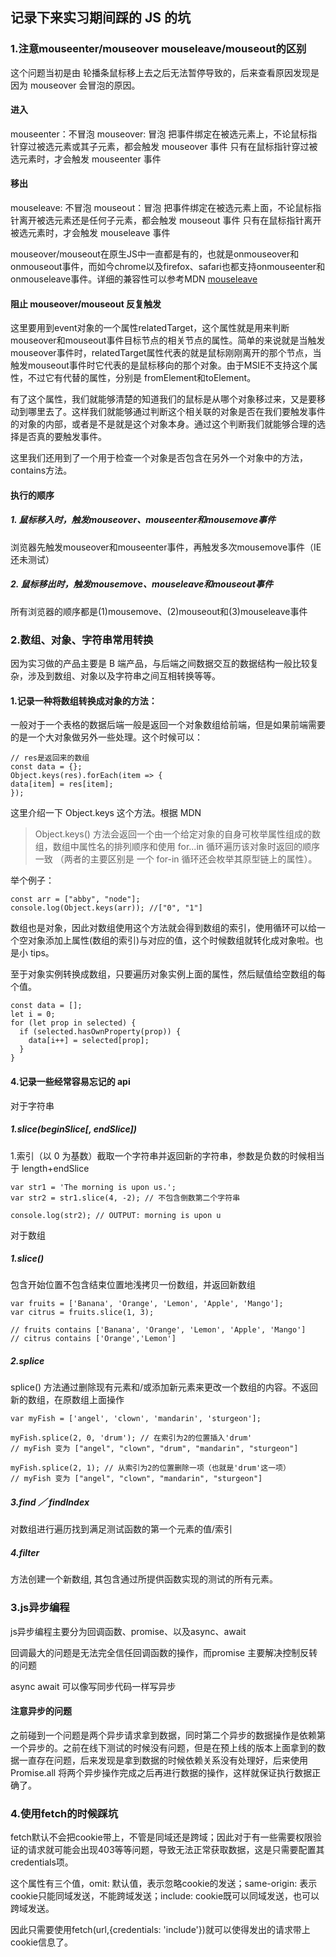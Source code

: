 ## 记录下来实习期间踩的 JS 的坑
### 1.注意mouseenter/mouseover mouseleave/mouseout的区别
这个问题当初是由 轮播条鼠标移上去之后无法暂停导致的，后来查看原因发现是因为 mouseover 会冒泡的原因。

#### 进入
mouseenter：不冒泡
mouseover: 冒泡
把事件绑定在被选元素上，不论鼠标指针穿过被选元素或其子元素，都会触发 mouseover 事件
只有在鼠标指针穿过被选元素时，才会触发 mouseenter 事件

#### 移出
mouseleave: 不冒泡
mouseout：冒泡
把事件绑定在被选元素上面，不论鼠标指针离开被选元素还是任何子元素，都会触发 mouseout 事件
只有在鼠标指针离开被选元素时，才会触发 mouseleave 事件

mouseover/mouseout在原生JS中一直都是有的，也就是onmouseover和onmouseout事件，而如今chrome以及firefox、safari也都支持onmouseenter和onmouseleave事件。详细的兼容性可以参考MDN [mouseleave](https://developer.mozilla.org/en-US/docs/Web/Events/mouseleave)

#### 阻止 mouseover/mouseout 反复触发
这里要用到event对象的一个属性relatedTarget，这个属性就是用来判断 mouseover和mouseout事件目标节点的相关节点的属性。简单的来说就是当触发mouseover事件时，relatedTarget属性代表的就是鼠标刚刚离开的那个节点，当触发mouseout事件时它代表的是鼠标移向的那个对象。由于MSIE不支持这个属性，不过它有代替的属性，分别是 fromElement和toElement。

有了这个属性，我们就能够清楚的知道我们的鼠标是从哪个对象移过来，又是要移动到哪里去了。这样我们就能够通过判断这个相关联的对象是否在我们要触发事件的对象的内部，或者是不是就是这个对象本身。通过这个判断我们就能够合理的选择是否真的要触发事件。

这里我们还用到了一个用于检查一个对象是否包含在另外一个对象中的方法，contains方法。

#### 执行的顺序
##### 1. 鼠标移入时，触发mouseover、mouseenter和mousemove事件
浏览器先触发mouseover和mouseenter事件，再触发多次mousemove事件（IE还未测试）

##### 2. 鼠标移出时，触发mousemove、mouseleave和mouseout事件
所有浏览器的顺序都是(1)mousemove、(2)mouseout和(3)mouseleave事件

### 2.数组、对象、字符串常用转换

因为实习做的产品主要是 B 端产品，与后端之间数据交互的数据结构一般比较复杂，涉及到数组、对象以及字符串之间互相转换等等。

#### 1.记录一种将数组转换成对象的方法：

一般对于一个表格的数据后端一般是返回一个对象数组给前端，但是如果前端需要的是一个大对象做另外一些处理。这个时候可以：

```
// res是返回来的数组
const data = {};
Object.keys(res).forEach(item => {
data[item] = res[item];
});
```
这里介绍一下 Object.keys 这个方法。根据 MDN

> Object.keys() 方法会返回一个由一个给定对象的自身可枚举属性组成的数组，数组中属性名的排列顺序和使用 for...in 循环遍历该对象时返回的顺序一致 （两者的主要区别是 一个 for-in 循环还会枚举其原型链上的属性）。

举个例子：
```
const arr = ["abby", "node"];
console.log(Object.keys(arr)); //["0", "1"]
```
数组也是对象，因此对数组使用这个方法就会得到数组的索引，使用循环可以给一个空对象添加上属性(数组的索引)与对应的值，这个时候数组就转化成对象啦。也是小 tips。

至于对象实例转换成数组，只要遍历对象实例上面的属性，然后赋值给空数组的每个值。

```
const data = [];
let i = 0;
for (let prop in selected) {
  if (selected.hasOwnProperty(prop)) {
    data[i++] = selected[prop];
  }
}
```

#### 4.记录一些经常容易忘记的 api

对于字符串

##### 1.slice(beginSlice[, endSlice])

1.索引（以 0 为基数）截取一个字符串并返回新的字符串，参数是负数的时候相当于 length+endSlice
```
var str1 = 'The morning is upon us.';
var str2 = str1.slice(4, -2); // 不包含倒数第二个字符串

console.log(str2); // OUTPUT: morning is upon u
```

对于数组

##### 1.slice()

包含开始位置不包含结束位置地浅拷贝一份数组，并返回新数组
```
var fruits = ['Banana', 'Orange', 'Lemon', 'Apple', 'Mango'];
var citrus = fruits.slice(1, 3);

// fruits contains ['Banana', 'Orange', 'Lemon', 'Apple', 'Mango']
// citrus contains ['Orange','Lemon']
```

##### 2.splice

splice() 方法通过删除现有元素和/或添加新元素来更改一个数组的内容。不返回新的数组，在原数组上面操作
```
var myFish = ['angel', 'clown', 'mandarin', 'sturgeon'];

myFish.splice(2, 0, 'drum'); // 在索引为2的位置插入'drum'
// myFish 变为 ["angel", "clown", "drum", "mandarin", "sturgeon"]

myFish.splice(2, 1); // 从索引为2的位置删除一项（也就是'drum'这一项）
// myFish 变为 ["angel", "clown", "mandarin", "sturgeon"]

```

##### 3.find ／ findIndex

对数组进行遍历找到满足测试函数的第一个元素的值/索引

##### 4.filter

方法创建一个新数组, 其包含通过所提供函数实现的测试的所有元素。

### 3.js异步编程
js异步编程主要分为回调函数、promise、以及async、await

回调最大的问题是无法完全信任回调函数的操作，而promise 主要解决控制反转的问题

async await 可以像写同步代码一样写异步

#### 注意异步的问题

之前碰到一个问题是两个异步请求拿到数据，同时第二个异步的数据操作是依赖第一个异步的。之前在线下测试的时候没有问题，但是在预上线的版本上面拿到的数据一直存在问题，后来发现是拿到数据的时候依赖关系没有处理好，后来使用 Promise.all 将两个异步操作完成之后再进行数据的操作，这样就保证执行数据正确了。

### 4.使用fetch的时候踩坑

fetch默认不会把cookie带上，不管是同域还是跨域；因此对于有一些需要权限验证的请求就可能会出现403等等问题，导致无法正常获取数据，这是只需要配置其credentials项。

这个属性有三个值，omit: 默认值，表示忽略cookie的发送；same-origin: 表示cookie只能同域发送，不能跨域发送；include: cookie既可以同域发送，也可以跨域发送。

因此只需要使用fetch(url,{credentials: 'include'})就可以使得发出的请求带上cookie信息了。
